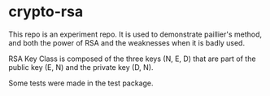 # crypto-rsa

This repo is an experiment repo. It is used to demonstrate paillier's method, and both the power of RSA and the weaknesses when it is badly used.

RSA Key Class is composed of the three keys (N, E, D) that are part of the public key (E, N) and the private key (D, N).

Some tests were made in the test package.
